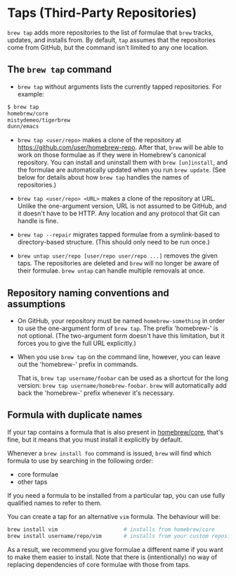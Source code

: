 # Taps (Third-Party Repositories)

`brew tap` adds more repositories to the list of formulae that `brew` tracks, updates,
and installs from. By default, `tap` assumes that the repositories come from GitHub,
but the command isn't limited to any one location.

## The `brew tap` command

* `brew tap` without arguments lists the currently tapped repositories. For
  example:

```sh
$ brew tap
homebrew/core
mistydemeo/tigerbrew
dunn/emacs
```

<!-- vale Homebrew.Terms = OFF -->
<!-- The `terms` lint suggests changing "repo" to "repository". But we need the abbreviation in the tap syntax and URL example. -->
* `brew tap <user/repo>` makes a clone of the repository at
  https://github.com/user/homebrew-repo. After that, `brew` will be able to work on
  those formulae as if they were in Homebrew's canonical repository. You can
  install and uninstall them with `brew [un]install`, and the formulae are
  automatically updated when you run `brew update`. (See below for details
  about how `brew tap` handles the names of repositories.)
<!-- vale Homebrew.Terms = ON -->

* `brew tap <user/repo> <URL>` makes a clone of the repository at URL.
  Unlike the one-argument version, URL is not assumed to be GitHub, and it
  doesn't have to be HTTP. Any location and any protocol that Git can handle is
  fine.

* `brew tap --repair` migrates tapped formulae from a symlink-based to
  directory-based structure. (This should only need to be run once.)

* `brew untap user/repo [user/repo user/repo ...]` removes the given taps. The
  repositories are deleted and `brew` will no longer be aware of their formulae.
  `brew untap` can handle multiple removals at once.

## Repository naming conventions and assumptions

* On GitHub, your repository must be named `homebrew-something` in order to use
  the one-argument form of `brew tap`. The prefix 'homebrew-' is not optional.
  (The two-argument form doesn't have this limitation, but it forces you to
  give the full URL explicitly.)

* When you use `brew tap` on the command line, however, you can leave out the
  'homebrew-' prefix in commands.

  That is, `brew tap username/foobar` can be used as a shortcut for the long
  version: `brew tap username/homebrew-foobar`. `brew` will automatically add
  back the 'homebrew-' prefix whenever it's necessary.

## Formula with duplicate names

If your tap contains a formula that is also present in
[homebrew/core](https://github.com/Homebrew/homebrew-core), that's fine,
but it means that you must install it explicitly by default.

Whenever a `brew install foo` command is issued, `brew` will find which formula
to use by searching in the following order:

* core formulae
* other taps

If you need a formula to be installed from a particular tap, you can use fully
qualified names to refer to them.

You can create a tap for an alternative `vim` formula. The behaviour will be:

```sh
brew install vim                     # installs from homebrew/core
brew install username/repo/vim       # installs from your custom repository
```

As a result, we recommend you give formulae a different name if you want to make
them easier to install. Note that there is (intentionally) no way of replacing
dependencies of core formulae with those from taps.
